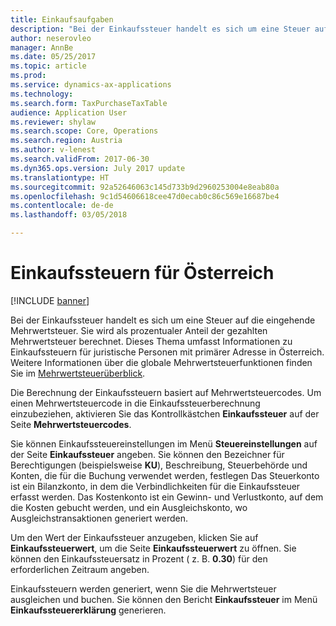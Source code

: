 ```yaml
---
title: Einkaufsaufgaben
description: "Bei der Einkaufssteuer handelt es sich um eine Steuer auf die eingehende Mehrwertsteuer. Sie wird als prozentualer Anteil der gezahlten Mehrwertsteuer berechnet. Dieses Thema bezieht sich auf eine bestimmte Funktionserweiterung, die für juristische Personen in Österreich gilt."
author: neserovleo
manager: AnnBe
ms.date: 05/25/2017
ms.topic: article
ms.prod: 
ms.service: dynamics-ax-applications
ms.technology: 
ms.search.form: TaxPurchaseTaxTable
audience: Application User
ms.reviewer: shylaw
ms.search.scope: Core, Operations
ms.search.region: Austria
ms.author: v-lenest
ms.search.validFrom: 2017-06-30
ms.dyn365.ops.version: July 2017 update
ms.translationtype: HT
ms.sourcegitcommit: 92a52646063c145d733b9d2960253004e8eab80a
ms.openlocfilehash: 9c1d54606618cee47d0ecab0c86c569e16687be4
ms.contentlocale: de-de
ms.lasthandoff: 03/05/2018

---
```


# <a name="purchase-duties-for-austria"></a>Einkaufssteuern für Österreich

[!INCLUDE [banner](../includes/banner.md)]

Bei der Einkaufssteuer handelt es sich um eine Steuer auf die eingehende Mehrwertsteuer. Sie wird als prozentualer Anteil der gezahlten Mehrwertsteuer berechnet. Dieses Thema umfasst Informationen zu Einkaufssteuern für juristische Personen mit primärer Adresse in Österreich. Weitere Informationen über die globale Mehrwertsteuerfunktionen finden Sie im [Mehrwertsteuerüberblick](../general-ledger/indirect-taxes-overview.md).

Die Berechnung der Einkaufssteuern basiert auf Mehrwertsteuercodes. Um einen Mehrwertsteuercode in die Einkaufssteuerberechnung einzubeziehen, aktivieren Sie das Kontrollkästchen **Einkaufssteuer** auf der Seite **Mehrwertsteuercodes**. 

Sie können Einkaufssteuereinstellungen im Menü **Steuereinstellungen** auf der Seite **Einkaufssteuer** angeben. Sie können den Bezeichner für Berechtigungen (beispielsweise **KU**), Beschreibung, Steuerbehörde und Konten, die für die Buchung verwendet werden, festlegen Das Steuerkonto ist ein Bilanzkonto, in dem die Verbindlichkeiten für die Einkaufssteuer erfasst werden. Das Kostenkonto ist ein Gewinn- und Verlustkonto, auf dem die Kosten gebucht werden, und ein Ausgleichskonto, wo Ausgleichstransaktionen generiert werden.

Um den Wert der Einkaufssteuer anzugeben, klicken Sie auf **Einkaufssteuerwert**, um die Seite **Einkaufssteuerwert** zu öffnen. Sie können den Einkaufssteuersatz in Prozent ( z. B. **0.30**) für den erforderlichen Zeitraum angeben.

Einkaufssteuern werden generiert, wenn Sie die Mehrwertsteuer ausgleichen und buchen. Sie können den Bericht **Einkaufssteuer** im Menü **Einkaufssteuererklärung** generieren.

